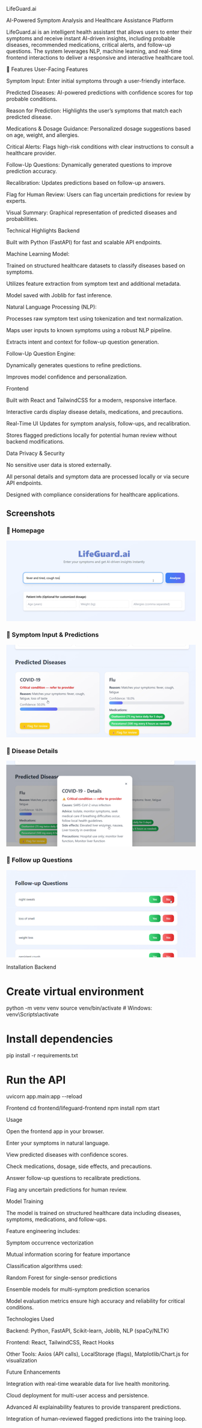 LifeGuard.ai

AI-Powered Symptom Analysis and Healthcare Assistance Platform

LifeGuard.ai is an intelligent health assistant that allows users to enter their symptoms and receive instant AI-driven insights, including probable diseases, recommended medications, critical alerts, and follow-up questions. The system leverages NLP, machine learning, and real-time frontend interactions to deliver a responsive and interactive healthcare tool.

🚀 Features
User-Facing Features

Symptom Input: Enter initial symptoms through a user-friendly interface.

Predicted Diseases: AI-powered predictions with confidence scores for top probable conditions.

Reason for Prediction: Highlights the user’s symptoms that match each predicted disease.

Medications & Dosage Guidance: Personalized dosage suggestions based on age, weight, and allergies.

Critical Alerts: Flags high-risk conditions with clear instructions to consult a healthcare provider.

Follow-Up Questions: Dynamically generated questions to improve prediction accuracy.

Recalibration: Updates predictions based on follow-up answers.

Flag for Human Review: Users can flag uncertain predictions for review by experts.

Visual Summary: Graphical representation of predicted diseases and probabilities.

Technical Highlights
Backend

Built with Python (FastAPI) for fast and scalable API endpoints.

Machine Learning Model:

Trained on structured healthcare datasets to classify diseases based on symptoms.

Utilizes feature extraction from symptom text and additional metadata.

Model saved with Joblib for fast inference.

Natural Language Processing (NLP):

Processes raw symptom text using tokenization and text normalization.

Maps user inputs to known symptoms using a robust NLP pipeline.

Extracts intent and context for follow-up question generation.

Follow-Up Question Engine:

Dynamically generates questions to refine predictions.

Improves model confidence and personalization.

Frontend

Built with React and TailwindCSS for a modern, responsive interface.

Interactive cards display disease details, medications, and precautions.

Real-Time UI Updates for symptom analysis, follow-ups, and recalibration.

Stores flagged predictions locally for potential human review without backend modifications.

Data Privacy & Security

No sensitive user data is stored externally.

All personal details and symptom data are processed locally or via secure API endpoints.

Designed with compliance considerations for healthcare applications.

## Screenshots

### 🔹 Homepage

![Homepage](assets/homepage.png)

### 🔹 Symptom Input & Predictions

![Predictions](assets/predictions.png)

### 🔹 Disease Details

![Details](assets/details.png)

### 🔹 Follow up Questions

![FollowUps](assets/followups.png)

Installation
Backend

# Create virtual environment

python -m venv venv
source venv/bin/activate # Windows: venv\Scripts\activate

# Install dependencies

pip install -r requirements.txt

# Run the API

uvicorn app.main:app --reload

Frontend
cd frontend/lifeguard-frontend
npm install
npm start

Usage

Open the frontend app in your browser.

Enter your symptoms in natural language.

View predicted diseases with confidence scores.

Check medications, dosage, side effects, and precautions.

Answer follow-up questions to recalibrate predictions.

Flag any uncertain predictions for human review.

Model Training

The model is trained on structured healthcare data including diseases, symptoms, medications, and follow-ups.

Feature engineering includes:

Symptom occurrence vectorization

Mutual information scoring for feature importance

Classification algorithms used:

Random Forest for single-sensor predictions

Ensemble models for multi-symptom prediction scenarios

Model evaluation metrics ensure high accuracy and reliability for critical conditions.

Technologies Used

Backend: Python, FastAPI, Scikit-learn, Joblib, NLP (spaCy/NLTK)

Frontend: React, TailwindCSS, React Hooks

Other Tools: Axios (API calls), LocalStorage (flags), Matplotlib/Chart.js for visualization

Future Enhancements

Integration with real-time wearable data for live health monitoring.

Cloud deployment for multi-user access and persistence.

Advanced AI explainability features to provide transparent predictions.

Integration of human-reviewed flagged predictions into the training loop.
